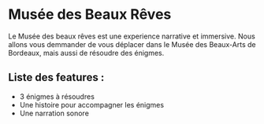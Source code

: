 # Musée des Beaux Rêves

Le Musée des beaux rêves est une experience narrative et immersive. Nous allons vous demmander de vous déplacer dans le Musée des Beaux-Arts de Bordeaux, mais aussi de résoudre des énigmes.

## Liste des features :
* 3 énigmes à résoudres
* Une histoire pour accompagner les énigmes
* Une narration sonore
